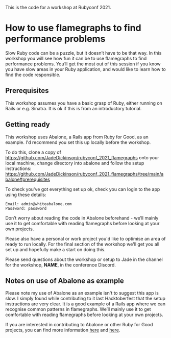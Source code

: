 This is the code for a workshop at Rubyconf 2021.

# How to use flamegraphs to find performance problems
Slow Ruby code can be a puzzle, but it doesn’t have to be that way. In this workshop you will see how fun it can be to use flamegraphs to find performance problems. You’ll get the most out of this session if you know you have slow areas in your Ruby application, and would like to learn how to find the code responsible.

## Prerequisites
This workshop assumes you have a basic grasp of Ruby, either running on Rails or e.g. Sinatra. It is ok if this is from an introductory tutorial.

## Getting ready

This workshop uses Abalone, a Rails app from Ruby for Good, as an example. I'd recommend you set this up locally before the workshop.

To do this, clone a copy of https://github.com/JadeDickinson/rubyconf_2021_flamegraphs onto your local machine, change directory into abalone and follow the setup instructions:
https://github.com/JadeDickinson/rubyconf_2021_flamegraphs/tree/main/abalone#prerequisites

To check you've got everything set up ok, check you can login to the app using these details:
```
Email: admin@whiteabalone.com
Password: password
```

Don’t worry about reading the code in Abalone beforehand - we’ll mainly use it to get comfortable with reading flamegraphs before looking at your own projects.

Please also have a personal or work project you'd like to optimise an area of ready to run locally. For the final section of the workshop we'll get you all set up and hopefully make a start on doing this.

Please send questions about the workshop or setup to Jade in the channel for the workshop, __NAME__, in the conference Discord.

## Notes on use of Abalone as example
Please note my use of Abalone as an example isn't to suggest this app is slow. I simply found while contributing to it last Hacktoberfest that the setup instructions are very clear. It is a good example of a Rails app where we can recognise common patterns in flamegraphs. We’ll mainly use it to get comfortable with reading flamegraphs before looking at your own projects.

If you are interested in contributing to Abalone or other Ruby for Good projects, you can find more information [here](https://github.com/rubyforgood/abalone) and [here](https://github.com/rubyforgood/).